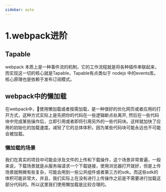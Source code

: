 ```yaml
---
sidebar: auto
---
```


# 1.webpack进阶

## Tapable

webpack 本质上是一种事件流的机制，它的工作流程就是将各种插件串联起来，而实现这一切的核心就是Tapable，Tapable有点类似于 nodejs 中的events库。核心原理也是依赖于发布订阅模式。

## webpack中的懒加载

在webpack中，使用懒加载或者按需加载，是一种很好的优化网页或者应用的打开方式，这种方式实际上是先把你的代码在一些逻辑断点处离开, 然后在一些代码块中完成某些操作后，立即引用或者即将引用另外的一些代码块。这样就加快了应用的初始化的加载速度。减轻了它的总体体积，因为某些代码块可能永远也不可能会被加载。

### 懒加载的场景
我们在真实的项目中可能会涉及文件的上传和下载操作，这个场景非常普遍，一般来说，下载场景就是从服务端请求一个下载链接，使用浏览器打开就好，但是上传场景就稍微有些复杂，可能会用到一些公共组件或者第三方的sdk。而这些sdk的体积可能非常大，并且，我们实际上在没有进行上传操作之前是不需要进行加载这部分代码的。所以这里我们使用懒加载是比较合理的。



